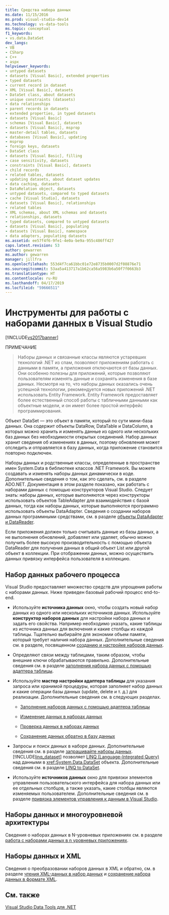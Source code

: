 ```yaml
---
title: Средства набора данных
ms.date: 11/15/2016
ms.prod: visual-studio-dev14
ms.technology: vs-data-tools
ms.topic: conceptual
f1_keywords:
- vs.data.DataSet
dev_langs:
- VB
- CSharp
- C++
- aspx
helpviewer_keywords:
- untyped datasets
- datasets [Visual Basic], extended properties
- typed datasets
- current record in dataset
- XML [Visual Basic], datasets
- DataSet class, about datasets
- unique constraints (datasets)
- data relationships
- parent records in datasets
- extended properties, in typed datasets
- datasets [Visual Basic]
- schemas [Visual Basic], datasets
- datasets [Visual Basic], msprop
- master-detail tables, datasets
- databases [Visual Basic], updating
- msprop
- foreign keys, datasets
- DataSet class
- datasets [Visual Basic], filling
- case sensitivity, datasets
- constraints [Visual Basic], datasets
- child records
- related tables, datasets
- updating datasets, about dataset updates
- data caching, datasets
- DataRelation object, datasets
- untyped datasets, compared to typed datasets
- cache [Visual Studio], datasets
- datasets [Visual Basic], relationships
- related tables
- XML schemas, about XML schemas and datasets
- relationships, datasets
- typed datasets, compared to untyped datasets
- datasets [Visual Basic], populating
- datasets [Visual Basic], namespace
- data adapters, populating datasets
ms.assetid: ee57f4f6-9fe1-4e0a-be9a-955c486ff427
caps.latest.revision: 53
author: gewarren
ms.author: gewarren
manager: jillfra
ms.openlocfilehash: 553d4f7ca61bbc01e72e8735b0007d2f08876e71
ms.sourcegitcommit: 53aa5a413717a1b62ca56a5983b6a50f7f0663b3
ms.translationtype: HT
ms.contentlocale: ru-RU
ms.lasthandoff: 04/17/2019
ms.locfileid: "59666511"
---
```

# <a name="dataset-tools-in-visual-studio"></a>Инструменты для работы с наборами данных в Visual Studio
[!INCLUDE[vs2017banner](../includes/vs2017banner.md)]

ПРИМЕЧАНИЕ
>  Наборы данных и связанные классы являются устаревших технологий .NET из спам, позволяют приложениям работать с данными в памяти, а приложения отключаются от базы данных. Они особенно полезны для приложений, которые позволяют пользователям изменять данные и сохранять изменения в базе данных. Несмотря на то, что наборы данных оказались очень успешной технологии, рекомендуется новых приложений .NET использовать Entity Framework. Entity Framework предоставляет более естественный способ работы с табличными данными как объектные модели, и он имеет более простой интерфейс программирования.

 Объект DataSet — это объект в памяти, который по сути мини-база данных. Она содержит объекты DataRow, DataTable и DataColumn, в которых можно хранить и изменять данные из одного или нескольких баз данных без необходимости открытых соединений. Набор данных хранит сведения об изменениях в данных, поэтому обновления может отследить и отправляется в базу данных, когда приложение становится повторно подключен.

 Наборы данных и родственные классы, определенные в пространстве имен System.Data в библиотеке классов .NET Framework. Вы можете создавать и изменять наборы данных динамически в коде. Дополнительные сведения о том, как это сделать, см. в разделе ADO.NET. Документация в этом разделе показано, как работать с наборами данных с помощью конструкторов Visual Studio. Следует знать: наборы данных, которые выполняются через конструкторы использовать объектов TableAdapter для взаимодействия с базой данных, тогда как наборы данных, которые выполняются программно использовать объекты DataAdapter. Сведения о создании наборов данных программными средствами, см. в разделе [объекты DataAdapter и DataReader](http://msdn.microsoft.com/library/cc952ca2-ec19-46ab-9189-15174b52cb74).

 Если приложения должен только считывать данные из базы данных, а не выполнения обновлений, добавляет или удаляет, обычно можно получить более высокую производительность с помощью объекта DataReader для получения данных в общий объект List или другой объект в коллекции. При отображении данных, можно осуществить данных привязку интерфейса пользователя в коллекцию.

## <a name="dataset-workflow"></a>Набор данных рабочего процесса
 Visual Studio предоставляет множество средств для упрощения работы с наборами данных. Ниже приведен базовый рабочий процесс end-to-end.

-   Используйте **источника данных** окно, чтобы создать новый набор данных из одного или нескольких источников данных. Используйте **конструктор наборов данных** для настройки набора данных и задать его свойства. Например необходимо указать, какие таблицы из источника данных для включения и какие столбцы из каждой таблицы. Тщательно выбирайте для экономии объем памяти, который требует наличия набора данных. Дополнительные сведения см. в разделе, посвященном [созданию и настройке наборов данных](../data-tools/create-and-configure-datasets-in-visual-studio.md).

-   Определяют связи между таблицами, таким образом, чтобы внешние ключи обрабатываются правильно. Дополнительные сведения см. в разделе [заполнения набора данных с помощью адаптера таблицы](../data-tools/fill-datasets-by-using-tableadapters.md).

-   Используйте **мастер настройки адаптера таблицы** для указания запроса или хранимой процедуры, которая заполняет набор данных и какие операции базы данных (update, delete и т. д.) для реализации. Дополнительные сведения см. в следующих разделах.

    -   [Заполнение наборов данных с помощью адаптера таблицы](../data-tools/fill-datasets-by-using-tableadapters.md)

    -   [Изменение данных в наборах данных](../data-tools/edit-data-in-datasets.md)

    -   [Проверка данных в наборах данных](../data-tools/validate-data-in-datasets.md)

    -   [Сохранение данных обратно в базу данных](../data-tools/save-data-back-to-the-database.md)

-   Запросы и поиск данных в наборе данных. Дополнительные сведения см. в разделе [запрашивайте наборы данных](../data-tools/query-datasets.md). [!INCLUDE[linq_dataset](../includes/linq-dataset-md.md)] позволяет [LINQ (Language-Integrated Query)](http://msdn.microsoft.com/library/a73c4aec-5d15-4e98-b962-1274021ea93d) над данными в <xref:System.Data.DataSet> объекта. Дополнительные сведения см. в разделе [LINQ to DataSet](http://msdn.microsoft.com/library/743e3755-3ecb-45a2-8d9b-9ed41f0dcf17).

-   Используйте **источников данных** окно для привязки элементов управления пользовательского интерфейса для набора данных или ее отдельных столбцов, а также указать, какие столбцы являются изменяемых пользователем. Дополнительные сведения см. в разделе [привязка элементов управления к данным в Visual Studio](../data-tools/bind-controls-to-data-in-visual-studio.md).

## <a name="datasets-and-n-tier-architecture"></a>Наборы данных и многоуровневой архитектуры
 Сведения о наборах данных в N-уровневых приложениях см. в разделе [работа с наборами данных в n уровневых приложениях](../data-tools/work-with-datasets-in-n-tier-applications.md).

## <a name="datasets-and-xml"></a>Наборы данных и XML
 Сведения о преобразовании наборов данных в XML и обратно, см. в разделе [чтения XML-данных в набор данных](../data-tools/read-xml-data-into-a-dataset.md) и [сохранение набора данных в формате XML](../data-tools/save-a-dataset-as-xml.md).

## <a name="see-also"></a>См. также
 [Visual Studio Data Tools для .NET](../data-tools/visual-studio-data-tools-for-dotnet.md)
